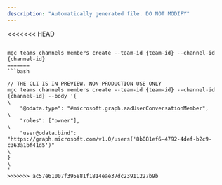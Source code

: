 ```yaml
---
description: "Automatically generated file. DO NOT MODIFY"
---
```


<<<<<<< HEAD
```cli

mgc teams channels members create --team-id {team-id} --channel-id {channel-id}
=======
```bash

// THE CLI IS IN PREVIEW. NON-PRODUCTION USE ONLY
mgc teams channels members create --team-id {team-id} --channel-id {channel-id} --body '{\
    "@odata.type": "#microsoft.graph.aadUserConversationMember",\
    "roles": ["owner"],\
    "user@odata.bind": "https://graph.microsoft.com/v1.0/users('8b081ef6-4792-4def-b2c9-c363a1bf41d5')"\
}\
'
>>>>>>> ac57e61007f395881f1814eae37dc23911227b9b

```
